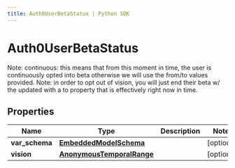 ```yaml
---
title: Auth0UserBetaStatus | Python SDK
---
```


# Auth0UserBetaStatus

Note: continuous: this means that from this moment in time, the user is continuously opted into beta  otherwise we will use the from/to values provided.  Note: in order to opt out of vision, you will just end their beta w/ the updated with a to property that is effectively right now in time.

## Properties

Name | Type | Description | Notes
------------ | ------------- | ------------- | -------------
**var_schema** | [**EmbeddedModelSchema**](EmbeddedModelSchema) |  | [optional] 
**vision** | [**AnonymousTemporalRange**](AnonymousTemporalRange) |  | [optional] 



